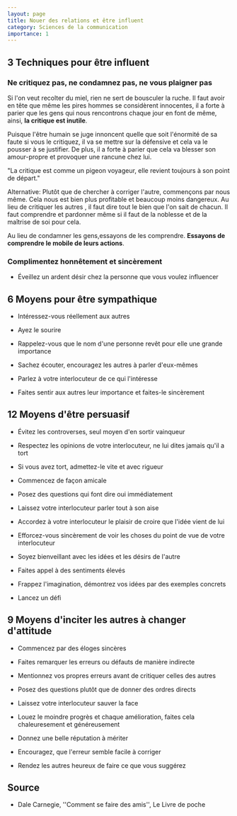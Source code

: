 ```yaml
---
layout: page
title: Nouer des relations et être influent
category: Sciences de la communication
importance: 1
---
```


## 3 Techniques pour être influent

### Ne critiquez pas, ne condamnez pas, ne vous plaigner pas
Si l'on veut recolter du miel, rien ne sert de bousculer la ruche. Il faut avoir en tête que même les pires hommes se considèrent innocentes, il a forte à parier que les gens qui nous rencontrons chaque jour en font de même, ainsi, **la critique est inutile**.

Puisque l'être humain se juge innoncent quelle que soit l'énormité de sa faute si vous le critiquez, il va se mettre sur la défensive et cela va le pousser à se justifier. De plus, il a forte à parier que cela va blesser son amour-propre et provoquer une rancune chez lui.

"La critique est comme un pigeon voyageur, elle revient toujours à son point de départ."

Alternative: Plutôt que de chercher à corriger l'autre, commençons par nous même. Cela nous est bien plus profitable et beaucoup moins dangereux.
Au lieu de critiquer les autres , il faut dire tout le bien que l'on sait de chacun. Il faut comprendre et pardonner même si il faut de la noblesse et de la maîtrise de soi pour cela.

Au lieu de condamner les gens,essayons de les comprendre. **Essayons de comprendre le mobile de leurs actions**.


### Complimentez honnêtement et sincèrement


- Éveillez un ardent désir chez la personne que vous voulez influencer



## 6 Moyens pour être sympathique

- Intéressez-vous réellement aux autres

- Ayez le sourire

- Rappelez-vous que le nom d'une personne revêt pour elle une grande importance

- Sachez écouter, encouragez les autres à parler d'eux-mêmes

- Parlez à votre interlocuteur de ce qui l'intéresse

- Faites sentir aux autres leur importance et faites-le sincèrement



## 12 Moyens d'être persuasif

- Évitez les controverses, seul moyen d'en sortir vainqueur

- Respectez les opinions de votre interlocuteur, ne lui dites jamais qu'il a tort

- Si vous avez tort, admettez-le vite et avec rigueur

- Commencez de façon amicale

- Posez des questions qui font dire oui immédiatement

- Laissez votre interlocuteur parler tout à son aise

- Accordez à votre interlocuteur le plaisir de croire que l'idée vient de lui

- Efforcez-vous sincèrement de voir les choses du point de vue de votre interlocuteur

- Soyez bienveillant avec les idées et les désirs de l'autre

- Faites appel à des sentiments élevés

- Frappez l'imagination, démontrez vos idées par des exemples concrets

- Lancez un défi



## 9 Moyens d'inciter les autres à changer d'attitude

- Commencez par des éloges sincères

- Faites remarquer les erreurs ou défauts de manière indirecte

- Mentionnez vos propres erreurs avant de critiquer celles des autres

- Posez des questions plutôt que de donner des ordres directs

- Laissez votre interlocuteur sauver la face

- Louez le moindre progrès et chaque amélioration, faites cela chaleuresement et généreusement

- Donnez une belle réputation à mériter

- Encouragez, que l'erreur semble facile à corriger

- Rendez les autres heureux de faire ce que vous suggérez



## Source
- Dale Carnegie, ''Comment se faire des amis'', Le Livre de poche
